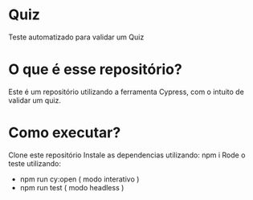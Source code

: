 # Quiz
Teste automatizado para validar um Quiz

# O que é esse repositório?
Este é um repositório utilizando a ferramenta Cypress, com o intuito de validar um quiz.

# Como executar?
Clone este repositório
Instale as dependencias utilizando: npm i
Rode o teste utilizando: 
- npm run cy:open ( modo interativo )
- npm run test ( modo headless )
